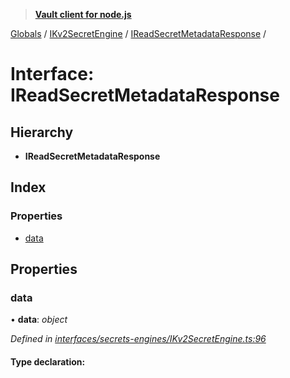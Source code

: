> **[Vault client for node.js](../README.md)**

[Globals](../globals.md) / [IKv2SecretEngine](../modules/ikv2secretengine.md) / [IReadSecretMetadataResponse](ikv2secretengine.ireadsecretmetadataresponse.md) /

# Interface: IReadSecretMetadataResponse

## Hierarchy

* **IReadSecretMetadataResponse**

## Index

### Properties

* [data](ikv2secretengine.ireadsecretmetadataresponse.md#data)

## Properties

###  data

• **data**: *object*

*Defined in [interfaces/secrets-engines/IKv2SecretEngine.ts:96](https://github.com/theogravity/vault-tacular/blob/c9897f3/src/interfaces/secrets-engines/IKv2SecretEngine.ts#L96)*

#### Type declaration: